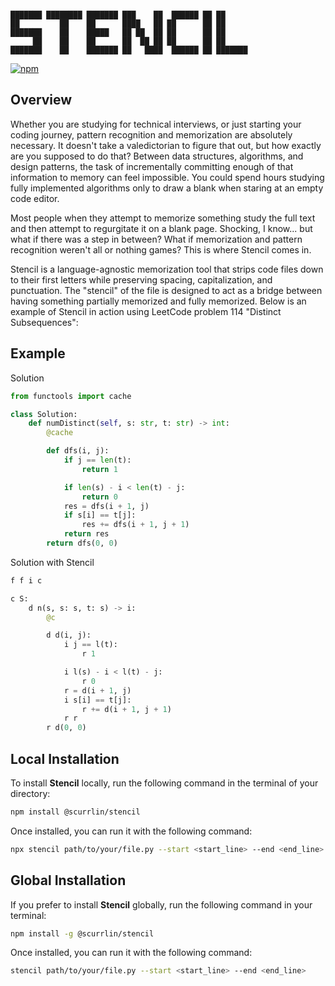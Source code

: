 ```

███████ ████████ ███████ ███    ██  ██████ ██ ██      
██         ██    ██      ████   ██ ██      ██ ██      
███████    ██    █████   ██ ██  ██ ██      ██ ██      
     ██    ██    ██      ██  ██ ██ ██      ██ ██      
███████    ██    ███████ ██   ████  ██████ ██ ███████ 

```

[![npm](https://img.shields.io/npm/dt/%40scurrlin%2Fstencil?style=flat&color=blue)](https://www.npmjs.com/package/@scurrlin/stencil)

## Overview

Whether you are studying for technical interviews, or just starting your coding journey, pattern recognition and memorization are absolutely necessary. It doesn't take a valedictorian to figure that out, but how exactly are you supposed to do that? Between data structures, algorithms, and design patterns, the task of incrementally committing enough of that information to memory can feel impossible. You could spend hours studying fully implemented algorithms only to draw a blank when staring at an empty code editor.

Most people when they attempt to memorize something study the full text and then attempt to regurgitate it on a blank page. Shocking, I know... but what if there was a step in between? What if memorization and pattern recognition weren't all or nothing games? This is where Stencil comes in.

Stencil is a language-agnostic memorization tool that strips code files down to their first letters while preserving spacing, capitalization, and punctuation. The "stencil" of the file is designed to act as a bridge between having something partially memorized and fully memorized. Below is an example of Stencil in action using LeetCode problem 114 "Distinct Subsequences":

## Example

Solution

```python
from functools import cache

class Solution:
    def numDistinct(self, s: str, t: str) -> int:
        @cache

        def dfs(i, j):
            if j == len(t):
                return 1

            if len(s) - i < len(t) - j:
                return 0
            res = dfs(i + 1, j)
            if s[i] == t[j]:
                res += dfs(i + 1, j + 1)
            return res
        return dfs(0, 0)
```

Solution with Stencil

```python
f f i c

c S:
    d n(s, s: s, t: s) -> i:
        @c

        d d(i, j):
            i j == l(t):
                r 1

            i l(s) - i < l(t) - j:
                r 0
            r = d(i + 1, j)
            i s[i] == t[j]:
                r += d(i + 1, j + 1)
            r r
        r d(0, 0)
```

## Local Installation

To install **Stencil** locally, run the following command in the terminal of your directory:

```bash
npm install @scurrlin/stencil
```

Once installed, you can run it with the following command:

```bash
npx stencil path/to/your/file.py --start <start_line> --end <end_line>
```

## Global Installation

If you prefer to install **Stencil** globally, run the following command in your terminal:

```bash
npm install -g @scurrlin/stencil
```

Once installed, you can run it with the following command:

```bash
stencil path/to/your/file.py --start <start_line> --end <end_line>
```